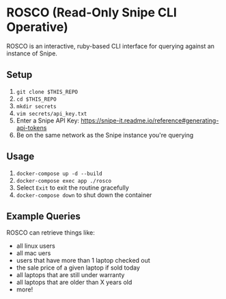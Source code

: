 # ROSCO (Read-Only Snipe CLI Operative)

ROSCO is an interactive, ruby-based CLI interface for querying against an instance of Snipe.

## Setup

1. `git clone $THIS_REPO`
2. `cd $THIS_REPO`
3. `mkdir secrets`
4. `vim secrets/api_key.txt`
5. Enter a Snipe API Key: https://snipe-it.readme.io/reference#generating-api-tokens
6. Be on the same network as the Snipe instance you're querying

## Usage

1. `docker-compose up -d --build`
2. `docker-compose exec app ./rosco`
3. Select `Exit` to exit the routine gracefully
4. `docker-compose down` to shut down the container

## Example Queries

ROSCO can retrieve things like:

* all linux users
* all mac uers
* users that have more than 1 laptop checked out
* the sale price of a given laptop if sold today
* all laptops that are still under warranty
* all laptops that are older than X years old
* more!
